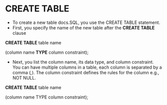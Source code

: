 # CREATE TABLE
- To create a new table docs.SQL, you use the CREATE TABLE statement.
- First, you specify the name of the new table after the **CREATE TABLE** clause

**CREATE TABLE** table name

(column name **TYPE** column constraint);




- Next, you list the column name, its data type, and column constraint.
You can have multiple columns in a table, each column is separated
by a comma (,). The column constraint defines the rules for the
column e.g., NOT NULL.

**CREATE TABLE** table name

(column name TYPE column constraint);
